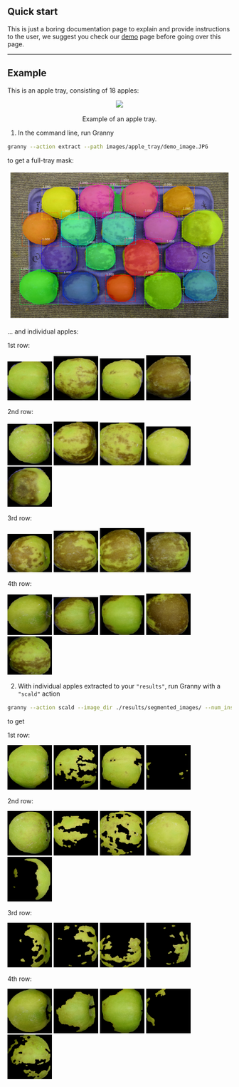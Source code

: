 ## Quick start
This is just a boring documentation page to explain and provide instructions to the user, we suggest you check our [demo](https://github.com/SystemsGenetics/granny/tree/master/demo) page before going over this page.

--- 

## Example

This is an apple tray, consisting of 18 apples:

<div align="center">
  <img src="images/apple_tray/demo_image.JPG" width="500px" />
  <p>Example of an apple tray.</p>
</div>

1. In the command line, run Granny

```bash
granny --action extract --path images/apple_tray/demo_image.JPG
```

to get a full-tray mask:

<div align="center">
  <img src="images/full_masked_images/demo_image.png" width="500px" />
  <p> </p>
</div>

... and individual apples:

1st row:

<p float="left">
    <img src="images/segmented_images/demo_image_4.png" width="100" />
    <img src="images/segmented_images/demo_image_3.png" width="100" />
    <img src="images/segmented_images/demo_image_2.png" width="100" /> 
    <img src="images/segmented_images/demo_image_1.png" width="100" />
</p>

2nd row:

<p float="left">
    <img src="images/segmented_images/demo_image_9.png" width="100" />
    <img src="images/segmented_images/demo_image_8.png" width="100" />
    <img src="images/segmented_images/demo_image_7.png" width="100" /> 
    <img src="images/segmented_images/demo_image_6.png" width="100" />
    <img src="images/segmented_images/demo_image_5.png" width="100" />
</p>

3rd row:

<p float="left">
    <img src="images/segmented_images/demo_image_13.png" width="100" />
    <img src="images/segmented_images/demo_image_12.png" width="100" />
    <img src="images/segmented_images/demo_image_11.png" width="100" /> 
    <img src="images/segmented_images/demo_image_10.png" width="100" />
</p>

4th row:

<p float="left">
    <img src="images/segmented_images/demo_image_18.png" width="100" />
    <img src="images/segmented_images/demo_image_17.png" width="100" />
    <img src="images/segmented_images/demo_image_16.png" width="100" /> 
    <img src="images/segmented_images/demo_image_15.png" width="100" />
    <img src="images/segmented_images/demo_image_14.png" width="100" />
</p>

2. With individual apples extracted to your `"results"`, run Granny with a `"scald"` action

```bash
granny --action scald --image_dir ./results/segmented_images/ --num_instances 2
```

to get

1st row:

<p float="left">
    <img src="images/binarized_images/demo_image_4.png" width="100" />
    <img src="images/binarized_images/demo_image_3.png" width="100" />
    <img src="images/binarized_images/demo_image_2.png" width="100" /> 
    <img src="images/binarized_images/demo_image_1.png" width="100" />
</p>

2nd row:

<p float="left">
    <img src="images/binarized_images/demo_image_9.png" width="100" />
    <img src="images/binarized_images/demo_image_8.png" width="100" />
    <img src="images/binarized_images/demo_image_7.png" width="100" /> 
    <img src="images/binarized_images/demo_image_6.png" width="100" />
    <img src="images/binarized_images/demo_image_5.png" width="100" />
</p>

3rd row:

<p float="left">
    <img src="images/binarized_images/demo_image_13.png" width="100" />
    <img src="images/binarized_images/demo_image_12.png" width="100" />
    <img src="images/binarized_images/demo_image_11.png" width="100" /> 
    <img src="images/binarized_images/demo_image_10.png" width="100" />
</p>

4th row:

<p float="left">
    <img src="images/binarized_images/demo_image_18.png" width="100" />
    <img src="images/binarized_images/demo_image_17.png" width="100" />
    <img src="images/binarized_images/demo_image_16.png" width="100" /> 
    <img src="images/binarized_images/demo_image_15.png" width="100" />
    <img src="images/binarized_images/demo_image_14.png" width="100" />
</p>
